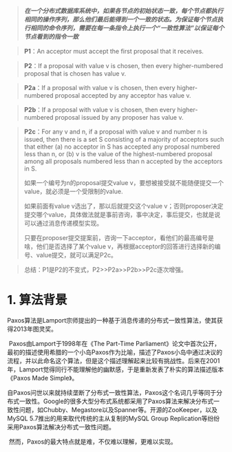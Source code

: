 > ***在一个分布式数据库系统中，如果各节点的初始状态一致，每个节点都执行相同的操作序列，那么他们最后能得到一个一致的状态。为保证每个节点执行相同的命令序列，需要在每一条指令上执行一个“一致性算法”以保证每个节点看到的指令一致***

> **P1**：An acceptor must accept the first proposal that it receives.

> **P2**：If a proposal with value v is chosen, then every higher-numbered proposal that is chosen has value v.

> **P2a**：If a proposal with value v is chosen, then every higher-numbered proposal accepted by any acceptor has value v.

> **P2b**：If a proposal with value v is chosen, then every higher-numbered proposal issued by any proposer has value v.

>**P2c**：For any v and n, if a proposal with value v and number n is issued, then there is a set S consisting of a majority of acceptors such that either
>(a) no acceptor in S has accepted any proposal numbered less than n, or
>(b) v is the value of the highest-numbered proposal among all proposals numbered less than n accepted by the acceptors in S.
>
>如果一个编号为n的proposal提交value v，要想被接受就不能随便提交一个value，就必须是一个受限制的value.
>
>如果前面有value v选出了，那以后就提交这个value v；否则proposer决定提交哪个value，具体做法就是事前咨询，事中决定，事后提交，也就是说可以通过消息传递模型实现。
>
>只要在proposer提交提案前，咨询一下acceptor，看他们的最高编号是啥，他们是否选择了某个value v，再根据acceptor的回答进行选择新的编号、value提交，就可以满足P2c。

> 总结：P1是P2的不变式，P2>>P2a>>P2b>>P2c逐次增强。 

# 1. 算法背景

​		Paxos算法是Lamport宗师提出的一种基于消息传递的分布式一致性算法，使其获得2013年图灵奖。

​		Paxos由Lamport于1998年在《The Part-Time Parliament》论文中首次公开，最初的描述使用希腊的一个小岛Paxos作为比喻，描述了Paxos小岛中通过决议的流程，并以此命名这个算法，但是这个描述理解起来比较有挑战性。后来在2001年，Lamport觉得同行不能理解他的幽默感，于是重新发表了朴实的算法描述版本《Paxos Made Simple》。

​		自Paxos问世以来就持续垄断了分布式一致性算法，Paxos这个名词几乎等同于分布式一致性。Google的很多大型分布式系统都采用了Paxos算法来解决分布式一致性问题，如Chubby、Megastore以及Spanner等。开源的ZooKeeper，以及MySQL 5.7推出的用来取代传统的主从复制的MySQL Group Replication等纷纷采用Paxos算法解决分布式一致性问题。

​		然而，Paxos的最大特点就是难，不仅难以理解，更难以实现。

